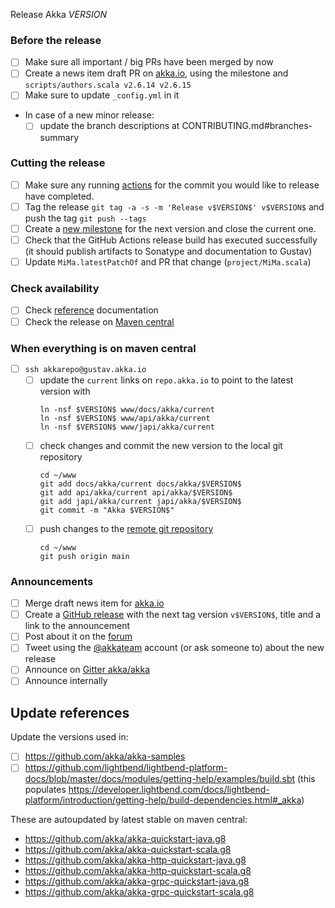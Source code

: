 Release Akka $VERSION$

### Before the release

- [ ] Make sure all important / big PRs have been merged by now
- [ ] Create a news item draft PR on [akka.io](https://github.com/akka/akka.io), using the milestone and `scripts/authors.scala v2.6.14 v2.6.15`
- [ ] Make sure to update `_config.yml` in it
- In case of a new minor release:
  - [ ] update the branch descriptions at CONTRIBUTING.md#branches-summary

### Cutting the release

- [ ] Make sure any running [actions](https://github.com/akka/akka/actions) for the commit you would like to release have completed.
- [ ] Tag the release `git tag -a -s -m 'Release v$VERSION$' v$VERSION$` and push the tag `git push --tags`
- [ ] Create a [new milestone](https://github.com/akka/akka/milestones) for the next version and close the current one.
- [ ] Check that the GitHub Actions release build has executed successfully (it should publish artifacts to Sonatype and documentation to Gustav)
- [ ] Update `MiMa.latestPatchOf` and PR that change (`project/MiMa.scala`)

### Check availability

- [ ] Check [reference](https://pekko.apache.org/docs/pekko/$VERSION$/) documentation
- [ ] Check the release on [Maven central](https://repo1.maven.org/maven2/org/apache/pekko/pekko-actor_2.13/$VERSION$/)

### When everything is on maven central

- [ ] `ssh akkarepo@gustav.akka.io`
  - [ ] update the `current` links on `repo.akka.io` to point to the latest version with
       ```
       ln -nsf $VERSION$ www/docs/akka/current
       ln -nsf $VERSION$ www/api/akka/current
       ln -nsf $VERSION$ www/japi/akka/current
       ```
  - [ ] check changes and commit the new version to the local git repository
       ```
       cd ~/www
       git add docs/akka/current docs/akka/$VERSION$
       git add api/akka/current api/akka/$VERSION$
       git add japi/akka/current japi/akka/$VERSION$
       git commit -m "Akka $VERSION$"
       ```
  - [ ] push changes to the [remote git repository](https://github.com/akka/doc.akka.io)
       ```
       cd ~/www
       git push origin main
       ```

### Announcements

- [ ] Merge draft news item for [akka.io](https://github.com/akka/akka.github.com)
- [ ] Create a [GitHub release](https://github.com/akka/akka/releases) with the next tag version `v$VERSION$`, title and a link to the announcement
- [ ] Post about it on the [forum](https://discuss.akka.io)
- [ ] Tweet using the [@akkateam](https://twitter.com/akkateam) account (or ask someone to) about the new release
- [ ] Announce on [Gitter akka/akka](https://gitter.im/akka/akka)
- [ ] Announce internally

## Update references

Update the versions used in:

* [ ] https://github.com/akka/akka-samples
* [ ] https://github.com/lightbend/lightbend-platform-docs/blob/master/docs/modules/getting-help/examples/build.sbt (this populates https://developer.lightbend.com/docs/lightbend-platform/introduction/getting-help/build-dependencies.html#_akka)

These are autoupdated by latest stable on maven central:
* https://github.com/akka/akka-quickstart-java.g8
* https://github.com/akka/akka-quickstart-scala.g8
* https://github.com/akka/akka-http-quickstart-java.g8
* https://github.com/akka/akka-http-quickstart-scala.g8
* https://github.com/akka/akka-grpc-quickstart-java.g8
* https://github.com/akka/akka-grpc-quickstart-scala.g8

